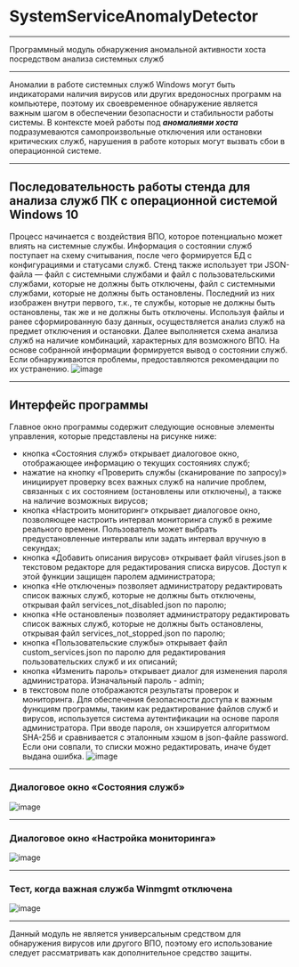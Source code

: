 # SystemServiceAnomalyDetector
____
Программный модуль обнаружения аномальной активности хоста посредством анализа системных служб
____
Аномалии в работе системных служб Windows могут быть индикаторами наличия вирусов или других вредоносных программ на компьютере, поэтому их своевременное обнаружение является важным шагом в обеспечении безопасности и стабильности работы системы.
В контексте моей работы под ***аномалиями хоста*** подразумеваются самопроизвольные отключения или остановки критических служб, нарушения в работе которых могут вызвать сбои в операционной системе.
____
## Последовательность работы стенда для анализа служб ПК с операционной системой Windows 10
Процесс начинается с воздействия ВПО, которое потенциально может влиять на системные службы. Информация о состоянии служб поступает на схему считывания, после чего формируется БД с конфигурациями и статусами служб. Стенд также использует три JSON-файла — файл с системными  службами и файл с пользовательскими службами, которые не должны быть отключены, файл с системными службами, которые не должны быть остановлены. Последний из них изображен внутри первого, т.к., те службы, которые не должны быть остановлены, так же и не должны быть отключены. Используя файлы и ранее сформированную базу данных, осуществляется анализ служб на предмет отключения и остановки. Далее выполняется схема анализа служб на наличие комбинаций, характерных для возможного ВПО. На основе собранной информации формируется вывод о состоянии служб. Если обнаруживаются проблемы, предоставляются рекомендации по их устранению.
![image](https://github.com/user-attachments/assets/ac13f990-93f9-408b-b1d2-7e9ba1baf853)
____
## Интерфейс программы
Главное окно программы содержит следующие основные элементы управления, которые представлены на рисунке ниже:
-	кнопка «Состояния служб» открывает диалоговое окно, отображающее информацию о текущих состояниях служб;
-	нажатие на кнопку «Проверить службы (сканирование по запросу)» инициирует проверку всех важных служб на наличие проблем, связанных с их состоянием (остановлены или отключены), а также на наличие возможных вирусов;
-	кнопка «Настроить мониторинг» открывает диалоговое окно, позволяющее настроить интервал мониторинга служб в режиме реального времени. Пользователь может выбрать предустановленные интервалы или задать интервал вручную в секундах;
-	кнопка «Добавить описания вирусов» открывает файл viruses.json в текстовом редакторе для редактирования списка вирусов. Доступ к этой функции защищен паролем администратора;
-	кнопка «Не отключены» позволяет администратору редактировать список важных служб, которые не должны быть отключены, открывая файл services_not_disabled.json по паролю;
-	кнопка «Не остановлены» позволяет администратору редактировать список важных служб, которые не должны быть остановлены, открывая файл services_not_stopped.json по паролю;
-	кнопка «Пользовательские службы» открывает файл custom_services.json по паролю для редактирования пользовательских служб и их описаний;
-	кнопка «Изменить пароль» открывает диалог для изменения пароля администратора. Изначальный пароль - admin;
-	в текстовом поле отображаются результаты проверок и мониторинга.
Для обеспечения безопасности доступа к важным функциям программы, таким как редактирование файлов служб и вирусов, используется система аутентификации на основе пароля администратора. При вводе пароля, он хэшируется алгоритмом SHA-256 и сравнивается с эталонным хэшом в json-файле password. Если они совпали, то списки можно редактировать, иначе будет выдана ошибка.
![image](https://github.com/user-attachments/assets/b112e3ab-a427-4569-831b-cf42d537029e)
____
### Диалоговое окно «Состояния служб»
![image](https://github.com/user-attachments/assets/b0fc54ed-870e-4e44-9cf9-1acf1431b048)
____
### Диалоговое окно «Настройка мониторинга»
![image](https://github.com/user-attachments/assets/099766ff-5f61-45ee-a6a7-fe6646db6d49)
____
### Тест, когда важная служба Winmgmt отключена
![image](https://github.com/user-attachments/assets/9a4b6958-96c0-4f46-a6f3-756cc6aeb8cd)
____
Данный модуль не является универсальным средством для обнаружения вирусов или другого ВПО, поэтому его использование следует рассматривать как дополнительное средство защиты.




